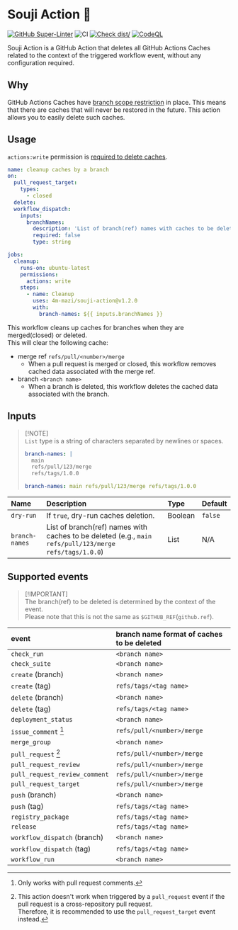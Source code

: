 # Souji Action 🧹

[![GitHub Super-Linter](https://github.com/4m-mazi/souji-action/actions/workflows/linter.yml/badge.svg)](https://github.com/super-linter/super-linter)
![CI](https://github.com/4m-mazi/souji-action/actions/workflows/ci.yml/badge.svg)
[![Check dist/](https://github.com/4m-mazi/souji-action/actions/workflows/check-dist.yml/badge.svg)](https://github.com/actions/4m-mazi/souji-action/actions/workflows/check-dist.yml)
[![CodeQL](https://github.com/4m-mazi/souji-action/actions/workflows/codeql-analysis.yml/badge.svg)](https://github.com/4m-mazi/souji-action/actions/workflows/codeql-analysis.yml)

Souji Action is a GitHub Action that deletes all GitHub Actions Caches related
to the context of the triggered workflow event, without any configuration
required.

## Why

GitHub Actions Caches have
[branch scope restriction](https://docs.github.com/en/actions/using-workflows/caching-dependencies-to-speed-up-workflows#restrictions-for-accessing-a-cache)
in place. This means that there are caches that will never be restored in the
future. This action allows you to easily delete such caches.

## Usage

`actions:write` permission is
[required to delete caches](https://docs.github.com/en/rest/actions/cache?apiVersion=2022-11-28#delete-a-github-actions-cache-for-a-repository-using-a-cache-id).

<!-- x-release-please-start-version -->

```yml
name: cleanup caches by a branch
on:
  pull_request_target:
    types:
      - closed
  delete:
  workflow_dispatch:
    inputs:
      branchNames:
        description: 'List of branch(ref) names with caches to be deleted'
        required: false
        type: string

jobs:
  cleanup:
    runs-on: ubuntu-latest
    permissions:
      actions: write
    steps:
      - name: Cleanup
        uses: 4m-mazi/souji-action@v1.2.0
        with:
          branch-names: ${{ inputs.branchNames }}
```

<!-- x-release-please-end -->

This workflow cleans up caches for branches when they are merged(closed) or
deleted. \
This will clear the following cache:

- merge ref `refs/pull/<number>/merge`
  - When a pull request is merged or closed, this workflow removes cached data
    associated with the merge ref.
- branch `<branch name>`
  - When a branch is deleted, this workflow deletes the cached data associated
    with the branch.

## Inputs

> [!NOTE]\
> `List` type is a string of characters separated by newlines or spaces.
>
> ```yaml
> branch-names: |
>   main
>   refs/pull/123/merge
>   refs/tags/1.0.0
> ```
>
> ```yaml
> branch-names: main refs/pull/123/merge refs/tags/1.0.0
> ```

| Name           | Description                                                                                            | Type    | Default |
| :------------- | :----------------------------------------------------------------------------------------------------- | :------ | :------ |
| `dry-run`      | If `true`, dry-run caches deletion.                                                                    | Boolean | `false` |
| `branch-names` | List of branch(ref) names with caches to be deleted (e.g., `main refs/pull/123/merge refs/tags/1.0.0`) | List    | N/A     |

## Supported events

> [!IMPORTANT]\
> The branch(ref) to be deleted is determined by the context of the event.\
> Please note that this is not the same as `$GITHUB_REF`(`github.ref`).

| event                         | branch name format of caches to be deleted |
| :---------------------------- | :----------------------------------------- |
| `check_run`                   | `<branch name>`                            |
| `check_suite`                 | `<branch name>`                            |
| `create` (branch)             | `<branch name>`                            |
| `create` (tag)                | `refs/tags/<tag name>`                     |
| `delete` (branch)             | `<branch name>`                            |
| `delete` (tag)                | `refs/tags/<tag name>`                     |
| `deployment_status`           | `<branch name>`                            |
| `issue_comment` [^1]          | `refs/pull/<number>/merge`                 |
| `merge_group`                 | `<branch name>`                            |
| `pull_request` [^2]           | `refs/pull/<number>/merge`                 |
| `pull_request_review`         | `refs/pull/<number>/merge`                 |
| `pull_request_review_comment` | `refs/pull/<number>/merge`                 |
| `pull_request_target`         | `refs/pull/<number>/merge`                 |
| `push` (branch)               | `<branch name>`                            |
| `push` (tag)                  | `refs/tags/<tag name>`                     |
| `registry_package`            | `refs/tags/<tag name>`                     |
| `release`                     | `refs/tags/<tag name>`                     |
| `workflow_dispatch` (branch)  | `<branch name>`                            |
| `workflow_dispatch` (tag)     | `refs/tags/<tag name>`                     |
| `workflow_run`                | `<branch name>`                            |

[^1]: Only works with pull request comments.
[^2]:
    This action doesn't work when triggered by a `pull_request` event if the
    pull request is a cross-repository pull request.\
    Therefore, it is recommended to use the `pull_request_target` event instead.

